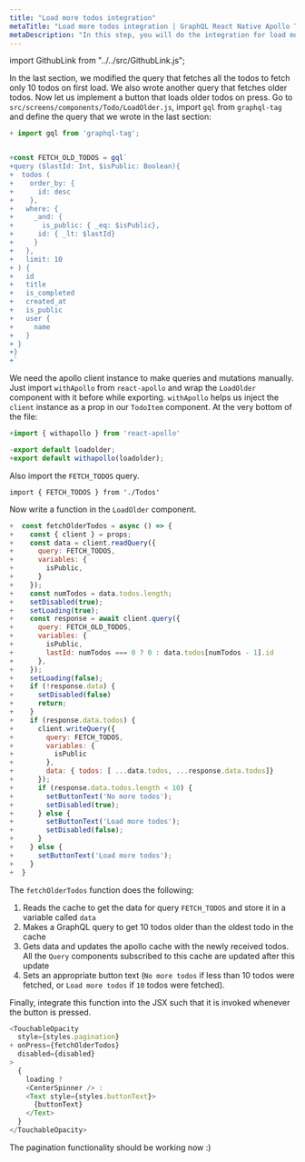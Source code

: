 ```yaml
---
title: "Load more todos integration"
metaTitle: "Load more todos integration | GraphQL React Native Apollo Tutorial"
metaDescription: "In this step, you will do the integration for load more todos with the GraphQL query and Apollo setup."
---
```


import GithubLink from "../../src/GithubLink.js";

In the last section, we modified the query that fetches all the todos to fetch only 10 todos on first load. We also wrote another query that fetches older todos. Now let us implement a button that loads older todos on press. Go to `src/screens/components/Todo/LoadOlder.js`, import `gql` from `graphql-tag` and define the query that we wrote in the last section:

<GithubLink link="https://github.com/hasura/learn-graphql/blob/master/tutorials/mobile/react-native-apollo/app-final/src/screens/components/Todo/LoadOlder.js" text="LoadOlder.js"/>

```js
+ import gql from 'graphql-tag';


+const FETCH_OLD_TODOS = gql`
+query ($lastId: Int, $isPublic: Boolean){
+  todos (
+    order_by: {
+      id: desc
+    },
+   where: {
+     _and: {
+       is_public: { _eq: $isPublic},
+      id: { _lt: $lastId}
+     }
+   },
+   limit: 10
+ ) {
+   id
+   title
+   is_completed
+   created_at
+   is_public
+   user {
+     name
+   }
+ }
+}
+`
```

We need the apollo client instance to make queries and mutations manually. Just import `withApollo` from `react-apollo` and wrap the `LoadOlder` component with it before while exporting. `withApollo` helps us inject the `client` instance as a prop in our `TodoItem` component. At the very bottom of the file:

```js
+import { withapollo } from 'react-apollo'
```

```js
-export default loadolder;
+export default withapollo(loadolder);
```

Also import the `FETCH_TODOS` query.

```
import { FETCH_TODOS } from './Todos'
```

Now write a function in the `LoadOlder` component.

```js
+  const fetchOlderTodos = async () => {
+    const { client } = props;
+    const data = client.readQuery({
+      query: FETCH_TODOS,
+      variables: {
+        isPublic,
+      }
+    });
+    const numTodos = data.todos.length;
+    setDisabled(true);
+    setLoading(true);
+    const response = await client.query({
+      query: FETCH_OLD_TODOS,
+      variables: {
+        isPublic,
+        lastId: numTodos === 0 ? 0 : data.todos[numTodos - 1].id
+      },
+    });
+    setLoading(false);
+    if (!response.data) {
+      setDisabled(false)
+      return;
+    }
+    if (response.data.todos) {
+      client.writeQuery({
+        query: FETCH_TODOS,
+        variables: {
+          isPublic
+        },
+        data: { todos: [ ...data.todos, ...response.data.todos]}
+      });
+      if (response.data.todos.length < 10) {
+        setButtonText('No more todos');
+        setDisabled(true);
+      } else {
+        setButtonText('Load more todos');
+        setDisabled(false);
+      }
+    } else {
+      setButtonText('Load more todos');
+    }
+  }
```

The `fetchOlderTodos` function does the following:

1. Reads the cache to get the data for query `FETCH_TODOS` and store it in a variable called `data`
2. Makes a GraphQL query to get 10 todos older than the oldest todo in the cache
3. Gets data and updates the apollo cache with the newly received todos. All the `Query` components subscribed to this cache are updated after this update
4. Sets an appropriate button text (`No more todos` if less than 10 todos were fetched, or `Load more todos` if `10` todos were fetched).

Finally, integrate this function into the JSX such that it is invoked whenever the button is pressed.

```js
<TouchableOpacity
  style={styles.pagination}
+ onPress={fetchOlderTodos}
  disabled={disabled}
> 
  {
    loading ?
    <CenterSpinner /> :
    <Text style={styles.buttonText}>
      {buttonText}
    </Text>
  }
</TouchableOpacity> 
```

The pagination functionality should be working now :)



